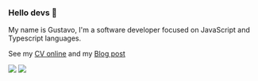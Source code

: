 ### Hello devs 👋

My name is Gustavo, I'm a software developer focused on JavaScript and Typescript languages.

See my [CV online]() and my [Blog post](https://gustavoleite.vercel.app/blog)

<p align="left">
  <a href="#mailto:gustavoleiteoliveira800@gmail.com" alt="Gmail" target="_blank">
  <img src="https://img.shields.io/badge/-Gmail-FF0000?style=flat-square&labelColor=FF0000&logo=gmail&logoColor=white&link=LINK-DO-SEU-EMAIL" /></a>

  <a href="https://www.linkedin.com/in/gustavo-dev-front/" alt="Linkedin" target="_blank">
  <img src="https://img.shields.io/badge/-Linkedin-0e76a8?style=flat-square&logo=Linkedin&logoColor=white&link=LINK-DO-SEU-LINKEDIN" /></a>
</p>  
